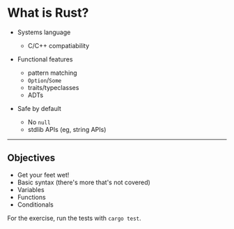 # What is Rust?

- Systems language
  - C/C++ compatiability

- Functional features
  - pattern matching
  - `Option`/`Some`
  - traits/typeclasses
  - ADTs

- Safe by default
  - No `null`
  - stdlib APIs (eg, string APIs)

---

## Objectives

- Get your feet wet!
- Basic syntax (there's more that's not covered)
- Variables
- Functions
- Conditionals

For the exercise, run the tests with `cargo test`.
